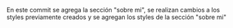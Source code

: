 En este commit se agrega la sección "sobre mi", se realizan cambios a los styles previamente creados y se agregan los styles de la sección "sobre mi"